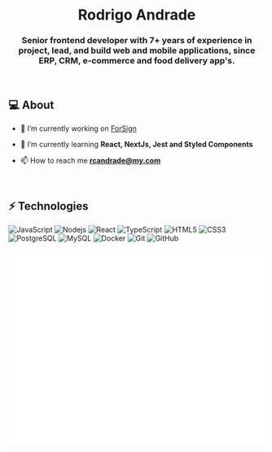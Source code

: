 <h1 align="center">Rodrigo Andrade</h1>
<h3 align="center">Senior frontend developer with 7+ years of experience in project, lead, and build web and mobile applications, since ERP, CRM, e-commerce and food delivery app's.</h3>

<br>

## :computer: About

- 🔭 I’m currently working on [ForSign](https://www.forsign.digital/)

- 🌱 I’m currently learning **React, NextJs, Jest and Styled Components**

- 📫 How to reach me **rcandrade@my.com**

<br>

## ⚡ Technologies

![JavaScript](https://img.shields.io/badge/-JavaScript-black?style=flat-square&logo=javascript)
![Nodejs](https://img.shields.io/badge/-Nodejs-black?style=flat-square&logo=Node.js)
![React](https://img.shields.io/badge/-React-black?style=flat-square&logo=react)
![TypeScript](https://img.shields.io/badge/-TypeScript-black?style=flat-square&logo=typescript)
![HTML5](https://img.shields.io/badge/-HTML5-black?style=flat-square&logo=html5&logoColor=white)
![CSS3](https://img.shields.io/badge/-CSS3-black?style=flat-square&logo=css3)
![PostgreSQL](https://img.shields.io/badge/-PostgreSQL-black?style=flat-square&logo=postgresql)
![MySQL](https://img.shields.io/badge/-MySQL-black?style=flat-square&logo=mysql)
![Docker](https://img.shields.io/badge/-Docker-black?style=flat-square&logo=docker)
![Git](https://img.shields.io/badge/-Git-black?style=flat-square&logo=git)
![GitHub](https://img.shields.io/badge/-GitHub-black?style=flat-square&logo=github)


<!-- https://metrics.lecoq.io/ -->
![metrics](./github-metrics.svg?v=1)
